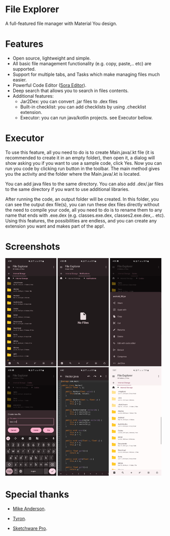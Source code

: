 # File Explorer

A full-featured file manager with Material You design.

# Features

- Open source, lightweight and simple.
- All basic file management functionality (e.g. copy, paste,.. etc) are supported.
- Support for multiple tabs, and Tasks which make managing files much easier.
- Powerful Code Editor ([Sora Editor](https://github.com/Rosemoe/sora-editor)).
- Deep search that allows you to search in files contents.
- Additional features:
  - Jar2Dex: you can convert .jar files to .dex files
  - Built-in checklist: you can add checklists by using .checklist extension.
  - Executor: you can run java/kotlin projects. see Executor bellow.

# Executor

To use this feature, all you need to do is to create Main.java/.kt file (it is recommended to create
it in an empty folder), then open it, a dialog will show asking you if you want to use a sample
code, click Yes. Now you can run you code by clicking run button in the toolbar. The main method
gives you the activity and the folder where the Main.java/.kt is located.

You can add java files to the same directory. You can also add .dex/.jar files to the same directory
if you want to use additional libraries.

After running the code, an output folder will be created. In this folder, you can see the output dex file(s), you
can run these dex files directly without the need to compile your code, all you need to do is to rename them 
to any name that ends with .exe.dex (e.g. classes.exe.dex, classes2.exe.dex,.. etc).
Using this features, the possibilities are endless, and you can create any extension you want and makes part of the app!.

# Screenshots

<div style="overflow: hidden">
<img src="/assets/Screenshot1.png" width="32%" /> <img src="/assets/Screenshot2.png" width="32%" /> <img src="/assets/Screenshot3.png" width="32%" />
<img src="/assets/Screenshot4.png" width="32%" /> <img src="/assets/Screenshot5.png" width="32%" /> <img src="/assets/Screenshot6.png" width="32%" />
</div>


# Special thanks

- [Mike Anderson](https://github.com/MikeAndrson).

- [Tyron](https://github.com/tyron12233).

- [Sketchware Pro](https://github.com/Sketchware-Pro/Sketchware-Pro).
